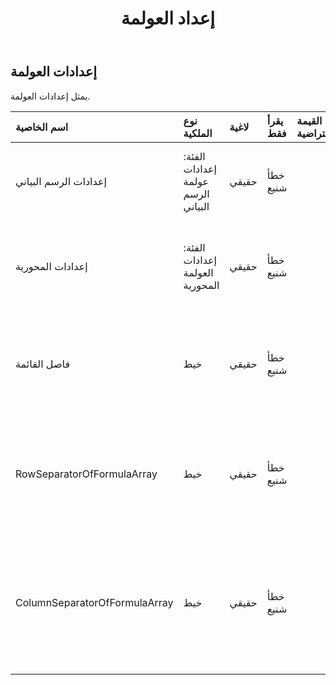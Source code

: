 ﻿---
title: إعداد العولمة
second_title: Aspose.Cells Cloud Documen
type: docs
url: /ar/specification/model/globalizationsettings/
description: "Aspose.Cells مواصفات النموذج السحابي: إعدادات العولمة. تعامل بسهولة مع Excel ومستندات جداول البيانات الأخرى التي تحتوي على ميزات مثل الفتح والتوليد والتحرير والتقسيم والدمج والمقارنة والتحويل"
weight: 50
---
## **إعدادات العولمة**

 يمثل إعدادات العولمة.

| اسم الخاصية| نوع الملكية| لاغية| يقرأ فقط| القيمة الافتراضية| وصف|
|:- |:- |:- |:- |:- |:- |
| إعدادات الرسم البياني| الفئة: إعدادات عولمة الرسم البياني| حقيقي| خطأ شنيع|| الحصول على أو تعيين إعدادات العولمة للمخطط.|
| إعدادات المحورية| الفئة: إعدادات العولمة المحورية| حقيقي| خطأ شنيع|| الحصول على أو تعيين إعدادات العولمة للجدول المحوري.|
| فاصل القائمة| خيط| حقيقي| خطأ شنيع|| الحصول على فاصل القائمة ومعلمات الوظيفة وما إلى ذلك.|
| RowSeparatorOfFormulaArray| خيط| حقيقي| خطأ شنيع|| الحصول على فاصل الصفوف في بيانات الصفيف في الصيغة.|
| ColumnSeparatorOfFormulaArray| خيط| حقيقي| خطأ شنيع||الحصول على الفاصل للعناصر الموجودة في بيانات صف الصفيف في الصيغة.|

